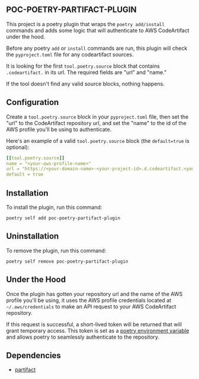 ## POC-POETRY-PARTIFACT-PLUGIN

This project is a poetry plugin that wraps the `poetry add/install` commands and adds some logic
that will authenticate to AWS CodeArtifact under the hood.

Before any poetry `add` or `install` commands are run, this plugin will check the `pyproject.toml` file
for any codeartifact sources.

It is looking for the first `tool.poetry.source` block that contains `.codeartifact.` in its url. 
The required fields are "url" and "name."

If the tool doesn't find any valid source blocks, nothing happens.

## Configuration

Create a `tool.poetry.source` block in your `pyproject.toml` file, then set the "url" to the CodeArtifact repository url, and set the "name" to the id of the AWS profile you'll be using to authenticate.

Here's an example of a valid `tool.poetry.source` block (the `default=true` is optional):
```yaml
[[tool.poetry.source]]
name = "<your-aws-profile-name>"
url = "https://<your-domain-name>-<your-project-id>.d.codeartifact.<your-region>.amazonaws.com/pypi/<your-repo-name>/simple/"
default = true
```

## Installation

To install the plugin, run this command:

```shell
poetry self add poc-poetry-partifact-plugin
```

## Uninstallation

To remove the plugin, run this command:

```shell
poetry self remove poc-poetry-partifact-plugin
```

## Under the Hood

Once the plugin has gotten your repository url and the name of the AWS profile you'll be using, it  uses the AWS profile credentials located at `~/.aws/credentials` to make an API request to your AWS CodeArtifact repository.

If this request is successful, a short-lived token will be returned that will grant temporary access.
This token is set as a [poetry environment variable](https://python-poetry.org/docs/configuration/#using-environment-variables) and allows poetry to seamlessly authenticate to the repository.

## Dependencies

* [partifact](https://github.com/Validus-Risk-Management/partifact)